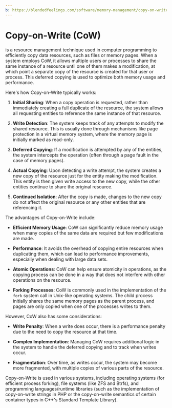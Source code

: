 ```yaml
---
b: https://blendedfeelings.com/software/memory-management/copy-on-write.md
---
```


# Copy-on-Write (CoW) 
is a resource management technique used in computer programming to efficiently copy data resources, such as files or memory pages. When a system employs CoW, it allows multiple users or processes to share the same instance of a resource until one of them makes a modification, at which point a separate copy of the resource is created for that user or process. This deferred copying is used to optimize both memory usage and performance.

Here's how Copy-on-Write typically works:

1. **Initial Sharing**: When a copy operation is requested, rather than immediately creating a full duplicate of the resource, the system allows all requesting entities to reference the same instance of that resource.

2. **Write Detection**: The system keeps track of any attempts to modify the shared resource. This is usually done through mechanisms like page protection in a virtual memory system, where the memory page is initially marked as read-only.

3. **Deferred Copying**: If a modification is attempted by any of the entities, the system intercepts the operation (often through a page fault in the case of memory pages).

4. **Actual Copying**: Upon detecting a write attempt, the system creates a new copy of the resource just for the entity making the modification. This entity is then given write access to the new copy, while the other entities continue to share the original resource.

5. **Continued Isolation**: After the copy is made, changes to the new copy do not affect the original resource or any other entities that are referencing it.

The advantages of Copy-on-Write include:

- **Efficient Memory Usage**: CoW can significantly reduce memory usage when many copies of the same data are required but few modifications are made.

- **Performance**: It avoids the overhead of copying entire resources when duplicating them, which can lead to performance improvements, especially when dealing with large data sets.

- **Atomic Operations**: CoW can help ensure atomicity in operations, as the copying process can be done in a way that does not interfere with other operations on the resource.

- **Forking Processes**: CoW is commonly used in the implementation of the `fork` system call in Unix-like operating systems. The child process initially shares the same memory pages as the parent process, and pages are only copied when one of the processes writes to them.

However, CoW also has some considerations:

- **Write Penalty**: When a write does occur, there is a performance penalty due to the need to copy the resource at that time.

- **Complex Implementation**: Managing CoW requires additional logic in the system to handle the deferred copying and to track when writes occur.

- **Fragmentation**: Over time, as writes occur, the system may become more fragmented, with multiple copies of various parts of the resource.

Copy-on-Write is used in various systems, including operating systems (for efficient process forking), file systems (like ZFS and Btrfs), and programming languages/runtime libraries (such as the implementation of copy-on-write strings in PHP or the copy-on-write semantics of certain container types in C++'s Standard Template Library).